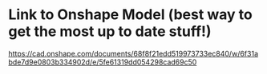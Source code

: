 # Link to Onshape Model (best way to get the most up to date stuff!)
https://cad.onshape.com/documents/68f8f21edd519973733ec840/w/6f31abde7d9e0803b334902d/e/5fe61319dd054298cad69c50
